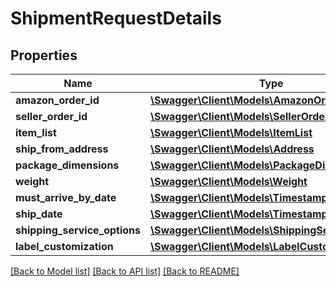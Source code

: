 # ShipmentRequestDetails

## Properties
Name | Type | Description | Notes
------------ | ------------- | ------------- | -------------
**amazon_order_id** | [**\Swagger\Client\Models\AmazonOrderId**](AmazonOrderId.md) |  | 
**seller_order_id** | [**\Swagger\Client\Models\SellerOrderId**](SellerOrderId.md) |  | [optional] 
**item_list** | [**\Swagger\Client\Models\ItemList**](ItemList.md) |  | 
**ship_from_address** | [**\Swagger\Client\Models\Address**](Address.md) |  | 
**package_dimensions** | [**\Swagger\Client\Models\PackageDimensions**](PackageDimensions.md) |  | 
**weight** | [**\Swagger\Client\Models\Weight**](Weight.md) |  | 
**must_arrive_by_date** | [**\Swagger\Client\Models\Timestamp**](Timestamp.md) |  | [optional] 
**ship_date** | [**\Swagger\Client\Models\Timestamp**](Timestamp.md) |  | [optional] 
**shipping_service_options** | [**\Swagger\Client\Models\ShippingServiceOptions**](ShippingServiceOptions.md) |  | 
**label_customization** | [**\Swagger\Client\Models\LabelCustomization**](LabelCustomization.md) |  | [optional] 

[[Back to Model list]](../../README.md#documentation-for-models) [[Back to API list]](../../README.md#documentation-for-api-endpoints) [[Back to README]](../../README.md)


